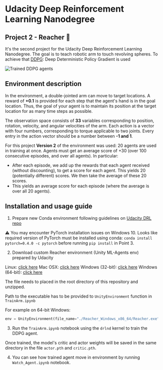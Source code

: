 # Udacity Deep Reinforcement Learning Nanodegree
## Project 2 - Reacher :robot:

It's the second project for the Udacity Deep Reinforcement Learning Nanodegree. The goal is to teach robotic arm to touch revolving spheres. To achieve that [DDPG](https://arxiv.org/abs/1509.02971): Deep Deterministic Policy Gradient is used

![Trained DDPG agents](./img/Arms.gif)

## Environment description

In the environment, a double-jointed arm can move to target locations. A reward of **+0.1** is provided for each step that the agent's hand is in the goal location. Thus, the goal of your agent is to maintain its position at the target location for as many time steps as possible.

The observation space consists of **33** variables corresponding to position, rotation, velocity, and angular velocities of the arm. Each action is a vector with four numbers, corresponding to torque applicable to two joints. Every entry in the action vector should be a number between **-1 and 1**.

For this project **Version 2** of the environment was used: 20 agents are used in training at once. Agents must get an average score of +30 (over 100 consecutive episodes, and over all agents). In particular:

* After each episode, we add up the rewards that each agent received (without discounting), to get a score for each agent. This yields 20 (potentially different) scores. We then take the average of these 20 scores.
* This yields an average score for each episode (where the average is over all 20 agents).

## Installation and usage guide

1. Prepare new Conda environment following guidelines on [Udacity DRL repo](https://github.com/udacity/deep-reinforcement-learning#dependencies) 

:warning: You may encounter PyTorch installation issues on Windows 10. Looks like required version of PyTorch must be installed using conda: `conda install pytorch=0.4.0 -c pytorch` before running `pip install` in Point 3.


2. Download custom Reacher environment (Unity ML-Agents env) prepared by Udacity

Linux: [click here](https://s3-us-west-1.amazonaws.com/udacity-drlnd/P2/Reacher/Reacher_Linux.zip)
Mac OSX: [click here](https://s3-us-west-1.amazonaws.com/udacity-drlnd/P2/Reacher/Reacher.app.zip)
Windows (32-bit): [click here](https://s3-us-west-1.amazonaws.com/udacity-drlnd/P2/Reacher/Reacher_Windows_x86.zip)
Windows (64-bit): [click here](https://s3-us-west-1.amazonaws.com/udacity-drlnd/P2/Reacher/Reacher_Windows_x86_64.zip)

The file needs to placed in the root directory of this repository and unzipped.

Path to the executable has to be provided to `UnityEnvironment` function in `TrainArm.ipynb` 

For example on 64-bit Windows:
```python
env = UnityEnvironment(file_name="./Reacher_Windows_x86_64/Reacher.exe")
```

3. Run the `TrainArm.ipynb` notebook using the `drlnd` kernel to train the DDPG agent.

Once trained, the model's critic and actor weights will be saved in the same directory in the file `actor.pth` and `critic.pth`.

4. You can see how trained agent move in environment by running `Watch_Agent.ipynb` notebook.
